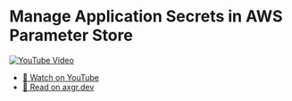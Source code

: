 # Manage Application Secrets in AWS Parameter Store

[![YouTube Video](https://img.youtube.com/vi/zrhrSiETEbA/0.jpg)](https://youtu.be/zrhrSiETEbA)

- [🍿 Watch on YouTube](https://youtu.be/zrhrSiETEbA)
- [🦩 Read on axgr.dev](https://axgr.dev/posts/aws-systems-manager/?utm_campaign=github-readme&utm_source=github)
